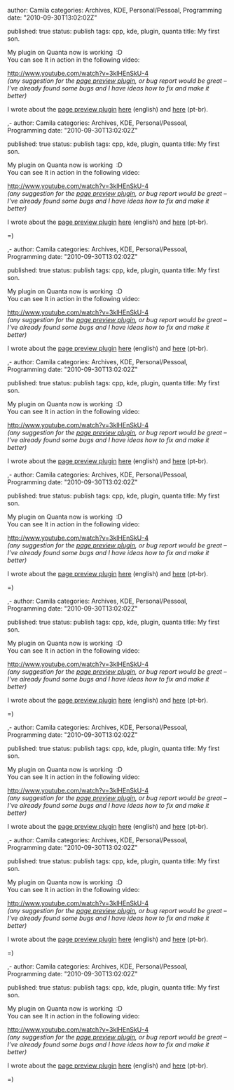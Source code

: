 
author: Camila
categories: Archives, KDE, Personal/Pessoal, Programming
date: "2010-09-30T13:02:02Z"
 
published: true
status: publish
tags: cpp, kde, plugin, quanta
title: My first son.


<p>My plugin on Quanta now is working  :D<br />
You can see It in action in the following video:</p>
<p><a href="http://www.youtube.com/watch?v=3klHEnSkU-4" target="_blank">http://www.youtube.com/watch?v=3klHEnSkU-4</a><br />
<em>(any suggestion for the <a href="http://code.google.com/p/pagepreviewplugin/" target="_blank">page preview plugin</a>, or bug report would be great </em><em>– I’ve already found some bugs and I have ideas how to fix and make it better)</em></p>
<p>I wrote about the <a href="http://code.google.com/p/pagepreviewplugin/">page preview plugin</a> <a href="http://kders.wordpress.com/2010/09/29/on-the-fly-preview-on-quanta-also-my-first-real-code-for-kde/" target="_blank">here</a> (english) and <a href="http://kdelovelace.wordpress.com/2010/09/30/plugin-de-visualizacao-para-o-quanta-tambem-o-meu-primeiro-codigo-para-o-kde/" target="_blank">here</a> (pt-br).</p>,-
author: Camila
categories: Archives, KDE, Personal/Pessoal, Programming
date: "2010-09-30T13:02:02Z"
 
published: true
status: publish
tags: cpp, kde, plugin, quanta
title: My first son.


<p>My plugin on Quanta now is working  :D<br />
You can see It in action in the following video:</p>
<p><a href="http://www.youtube.com/watch?v=3klHEnSkU-4" target="_blank">http://www.youtube.com/watch?v=3klHEnSkU-4</a><br />
<em>(any suggestion for the <a href="http://code.google.com/p/pagepreviewplugin/" target="_blank">page preview plugin</a>, or bug report would be great </em><em>– I’ve already found some bugs and I have ideas how to fix and make it better)</em></p>
<p>I wrote about the <a href="http://code.google.com/p/pagepreviewplugin/">page preview plugin</a> <a href="http://kders.wordpress.com/2010/09/29/on-the-fly-preview-on-quanta-also-my-first-real-code-for-kde/" target="_blank">here</a> (english) and <a href="http://kdelovelace.wordpress.com/2010/09/30/plugin-de-visualizacao-para-o-quanta-tambem-o-meu-primeiro-codigo-para-o-kde/" target="_blank">here</a> (pt-br).</p>
<p>=)</p>,-
author: Camila
categories: Archives, KDE, Personal/Pessoal, Programming
date: "2010-09-30T13:02:02Z"
 
published: true
status: publish
tags: cpp, kde, plugin, quanta
title: My first son.


<p>My plugin on Quanta now is working  :D<br />
You can see It in action in the following video:</p>
<p><a href="http://www.youtube.com/watch?v=3klHEnSkU-4" target="_blank">http://www.youtube.com/watch?v=3klHEnSkU-4</a><br />
<em>(any suggestion for the <a href="http://code.google.com/p/pagepreviewplugin/" target="_blank">page preview plugin</a>, or bug report would be great </em><em>– I’ve already found some bugs and I have ideas how to fix and make it better)</em></p>
<p>I wrote about the <a href="http://code.google.com/p/pagepreviewplugin/">page preview plugin</a> <a href="http://kders.wordpress.com/2010/09/29/on-the-fly-preview-on-quanta-also-my-first-real-code-for-kde/" target="_blank">here</a> (english) and <a href="http://kdelovelace.wordpress.com/2010/09/30/plugin-de-visualizacao-para-o-quanta-tambem-o-meu-primeiro-codigo-para-o-kde/" target="_blank">here</a> (pt-br).</p>,-
author: Camila
categories: Archives, KDE, Personal/Pessoal, Programming
date: "2010-09-30T13:02:02Z"
 
published: true
status: publish
tags: cpp, kde, plugin, quanta
title: My first son.


<p>My plugin on Quanta now is working  :D<br />
You can see It in action in the following video:</p>
<p><a href="http://www.youtube.com/watch?v=3klHEnSkU-4" target="_blank">http://www.youtube.com/watch?v=3klHEnSkU-4</a><br />
<em>(any suggestion for the <a href="http://code.google.com/p/pagepreviewplugin/" target="_blank">page preview plugin</a>, or bug report would be great </em><em>– I’ve already found some bugs and I have ideas how to fix and make it better)</em></p>
<p>I wrote about the <a href="http://code.google.com/p/pagepreviewplugin/">page preview plugin</a> <a href="http://kders.wordpress.com/2010/09/29/on-the-fly-preview-on-quanta-also-my-first-real-code-for-kde/" target="_blank">here</a> (english) and <a href="http://kdelovelace.wordpress.com/2010/09/30/plugin-de-visualizacao-para-o-quanta-tambem-o-meu-primeiro-codigo-para-o-kde/" target="_blank">here</a> (pt-br).</p>,-
author: Camila
categories: Archives, KDE, Personal/Pessoal, Programming
date: "2010-09-30T13:02:02Z"
 
published: true
status: publish
tags: cpp, kde, plugin, quanta
title: My first son.


<p>My plugin on Quanta now is working  :D<br />
You can see It in action in the following video:</p>
<p><a href="http://www.youtube.com/watch?v=3klHEnSkU-4" target="_blank">http://www.youtube.com/watch?v=3klHEnSkU-4</a><br />
<em>(any suggestion for the <a href="http://code.google.com/p/pagepreviewplugin/" target="_blank">page preview plugin</a>, or bug report would be great </em><em>– I’ve already found some bugs and I have ideas how to fix and make it better)</em></p>
<p>I wrote about the <a href="http://code.google.com/p/pagepreviewplugin/">page preview plugin</a> <a href="http://kders.wordpress.com/2010/09/29/on-the-fly-preview-on-quanta-also-my-first-real-code-for-kde/" target="_blank">here</a> (english) and <a href="http://kdelovelace.wordpress.com/2010/09/30/plugin-de-visualizacao-para-o-quanta-tambem-o-meu-primeiro-codigo-para-o-kde/" target="_blank">here</a> (pt-br).</p>
<p>=)</p>,-
author: Camila
categories: Archives, KDE, Personal/Pessoal, Programming
date: "2010-09-30T13:02:02Z"
 
published: true
status: publish
tags: cpp, kde, plugin, quanta
title: My first son.


<p>My plugin on Quanta now is working  :D<br />
You can see It in action in the following video:</p>
<p><a href="http://www.youtube.com/watch?v=3klHEnSkU-4" target="_blank">http://www.youtube.com/watch?v=3klHEnSkU-4</a><br />
<em>(any suggestion for the <a href="http://code.google.com/p/pagepreviewplugin/" target="_blank">page preview plugin</a>, or bug report would be great </em><em>– I’ve already found some bugs and I have ideas how to fix and make it better)</em></p>
<p>I wrote about the <a href="http://code.google.com/p/pagepreviewplugin/">page preview plugin</a> <a href="http://kders.wordpress.com/2010/09/29/on-the-fly-preview-on-quanta-also-my-first-real-code-for-kde/" target="_blank">here</a> (english) and <a href="http://kdelovelace.wordpress.com/2010/09/30/plugin-de-visualizacao-para-o-quanta-tambem-o-meu-primeiro-codigo-para-o-kde/" target="_blank">here</a> (pt-br).</p>
<p>=)</p>,-
author: Camila
categories: Archives, KDE, Personal/Pessoal, Programming
date: "2010-09-30T13:02:02Z"
 
published: true
status: publish
tags: cpp, kde, plugin, quanta
title: My first son.


<p>My plugin on Quanta now is working  :D<br />
You can see It in action in the following video:</p>
<p><a href="http://www.youtube.com/watch?v=3klHEnSkU-4" target="_blank">http://www.youtube.com/watch?v=3klHEnSkU-4</a><br />
<em>(any suggestion for the <a href="http://code.google.com/p/pagepreviewplugin/" target="_blank">page preview plugin</a>, or bug report would be great </em><em>– I’ve already found some bugs and I have ideas how to fix and make it better)</em></p>
<p>I wrote about the <a href="http://code.google.com/p/pagepreviewplugin/">page preview plugin</a> <a href="http://kders.wordpress.com/2010/09/29/on-the-fly-preview-on-quanta-also-my-first-real-code-for-kde/" target="_blank">here</a> (english) and <a href="http://kdelovelace.wordpress.com/2010/09/30/plugin-de-visualizacao-para-o-quanta-tambem-o-meu-primeiro-codigo-para-o-kde/" target="_blank">here</a> (pt-br).</p>,-
author: Camila
categories: Archives, KDE, Personal/Pessoal, Programming
date: "2010-09-30T13:02:02Z"
 
published: true
status: publish
tags: cpp, kde, plugin, quanta
title: My first son.


<p>My plugin on Quanta now is working  :D<br />
You can see It in action in the following video:</p>
<p><a href="http://www.youtube.com/watch?v=3klHEnSkU-4" target="_blank">http://www.youtube.com/watch?v=3klHEnSkU-4</a><br />
<em>(any suggestion for the <a href="http://code.google.com/p/pagepreviewplugin/" target="_blank">page preview plugin</a>, or bug report would be great </em><em>– I’ve already found some bugs and I have ideas how to fix and make it better)</em></p>
<p>I wrote about the <a href="http://code.google.com/p/pagepreviewplugin/">page preview plugin</a> <a href="http://kders.wordpress.com/2010/09/29/on-the-fly-preview-on-quanta-also-my-first-real-code-for-kde/" target="_blank">here</a> (english) and <a href="http://kdelovelace.wordpress.com/2010/09/30/plugin-de-visualizacao-para-o-quanta-tambem-o-meu-primeiro-codigo-para-o-kde/" target="_blank">here</a> (pt-br).</p>
<p>=)</p>,-
author: Camila
categories: Archives, KDE, Personal/Pessoal, Programming
date: "2010-09-30T13:02:02Z"
 
published: true
status: publish
tags: cpp, kde, plugin, quanta
title: My first son.


<p>My plugin on Quanta now is working  :D<br />
You can see It in action in the following video:</p>
<p><a href="http://www.youtube.com/watch?v=3klHEnSkU-4" target="_blank">http://www.youtube.com/watch?v=3klHEnSkU-4</a><br />
<em>(any suggestion for the <a href="http://code.google.com/p/pagepreviewplugin/" target="_blank">page preview plugin</a>, or bug report would be great </em><em>– I’ve already found some bugs and I have ideas how to fix and make it better)</em></p>
<p>I wrote about the <a href="http://code.google.com/p/pagepreviewplugin/">page preview plugin</a> <a href="http://kders.wordpress.com/2010/09/29/on-the-fly-preview-on-quanta-also-my-first-real-code-for-kde/" target="_blank">here</a> (english) and <a href="http://kdelovelace.wordpress.com/2010/09/30/plugin-de-visualizacao-para-o-quanta-tambem-o-meu-primeiro-codigo-para-o-kde/" target="_blank">here</a> (pt-br).</p>
<p>=)</p>
